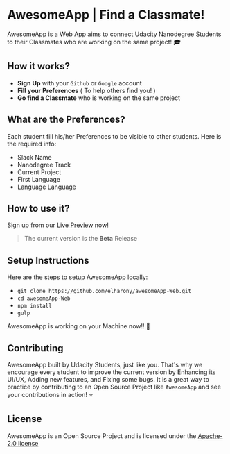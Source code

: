 # AwesomeApp | Find a Classmate!
AwesomeApp is a Web App aims to connect Udacity Nanodegree Students to their Classmates who are working on the same project! 🎓

## How it works?
- **Sign Up** with your `Github` or `Google` account
- **Fill your Preferences** ( To help others find you! )
- **Go find a Classmate** who is working on the same project

## What are the Preferences?
Each student fill his/her Preferences to be visible to other students. Here is the required info:
- Slack Name
- Nanodegree Track
- Current Project
- First Language
- Language Language

## How to use it?
Sign up from our [Live Preview](https://elharony.github.io/awesomeApp-Web/) now!
> The current version is the **Beta** Release

## Setup Instructions
Here are the steps to setup AwesomeApp locally:
- `git clone https://github.com/elharony/awesomeApp-Web.git`
- `cd awesomeApp-Web`
- `npm install`
- `gulp`

AwesomeApp is working on your Machine now!! 🚀

## Contributing
AwesomeApp built by Udacity Students, just like you. That's why we encourage every student to improve the current version by Enhancing its UI/UX, Adding new features, and Fixing some bugs. It is a great way to practice by contributing to an Open Source Project like `AwesomeApp` and see your contributions in action! ⭐️

## License
AwesomeApp is an Open Source Project and is licensed under the [Apache-2.0 license](https://github.com/elharony/awesomeApp-Web/blob/master/LICENSE)
